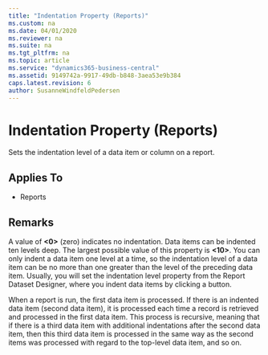 ```yaml
---
title: "Indentation Property (Reports)"
ms.custom: na
ms.date: 04/01/2020
ms.reviewer: na
ms.suite: na
ms.tgt_pltfrm: na
ms.topic: article
ms.service: "dynamics365-business-central"
ms.assetid: 9149742a-9917-49db-b848-3aea53e9b384
caps.latest.revision: 6
author: SusanneWindfeldPedersen
---
```


# Indentation Property (Reports)
Sets the indentation level of a data item or column on a report.  
  
## Applies To  
  
-   Reports  

<!--
## Syntax
```
Indentation = 1;
```
-->
  
## Remarks  
 A value of **<0>** (zero) indicates no indentation. Data items can be indented ten levels deep. The largest possible value of this property is **<10>**. You can only indent a data item one level at a time, so the indentation level of a data item can be no more than one greater than the level of the preceding data item. Usually, you will set the indentation level property from the Report Dataset Designer, where you indent data items by clicking a button.  
  
 When a report is run, the first data item is processed. If there is an indented data item (second data item), it is processed each time a record is retrieved and processed in the first data item. This process is recursive, meaning that if there is a third data item with additional indentations after the second data item, then this third data item is processed in the same way as the second items was processed with regard to the top-level data item, and so on.